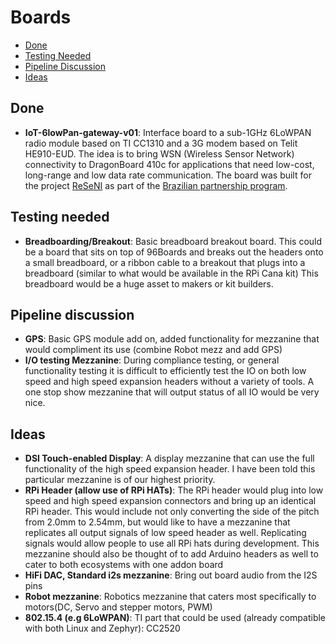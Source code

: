 # Boards

- [Done](#done)
- [Testing Needed](#testing-needed)
- [Pipeline Discussion](#pipeline-discussion)
- [Ideas](#ideas)

## Done

- **IoT-6lowPan-gateway-v01**: Interface board to a sub-1GHz 6LoWPAN radio module based on TI CC1310 and a 3G modem based on Telit HE910-EUD. The idea is to bring WSN (Wireless Sensor Network) connectivity to DragonBoard 410c for applications that need low-cost, 
long-range and low data rate communication. The board was built for the project [ReSeNI](https://github.com/oneRF/ReSeNI) as part of the [Brazilian partnership program](https://www.96boards.org/go/db410c-partnership-brazil).

## Testing needed

- **Breadboarding/Breakout**: Basic breadboard breakout board. This could be a board that sits on top of 96Boards and breaks out the headers onto a small breadboard, or a ribbon cable to a breakout that plugs into a breadboard (similar to what would be available in the RPi Cana kit) This breadboard would be a huge asset to makers or kit builders.

## Pipeline discussion

- **GPS**: Basic GPS module add on, added functionality for mezzanine that would compliment its use (combine Robot mezz and add GPS)
- **I/O testing Mezzanine**: During compliance testing, or general functionality testing it is difficult to efficiently test the IO on both low speed and high speed expansion headers without a variety of tools. A one stop show mezzanine that will output status of all IO would be very nice.

## Ideas

- **DSI Touch-enabled Display**: A display mezzanine that can use the full functionality of the high speed expansion header. I have been told this particular mezzanine is of our highest priority.
- **RPi Header (allow use of RPi HATs)**: The RPi header would plug into low speed and high speed expansion connectors and bring up an identical RPi header. This would include not only converting the side of the pitch from 2.0mm to 2.54mm, but would like to have a mezzanine that replicates all output signals of low speed header as well. Replicating signals would allow people to use all RPi hats during development. This mezzanine should also be thought of to add Arduino headers as well to cater to both ecosystems with one addon board
- **HiFi DAC, Standard i2s mezzanine**: Bring out board audio from the I2S pins
- **Robot mezzanine**: Robotics mezzanine that caters most specifically to motors(DC, Servo and stepper motors, PWM)
- **802.15.4 (e.g 6LoWPAN)**: TI part that could be used (already compatible with both Linux and Zephyr): CC2520